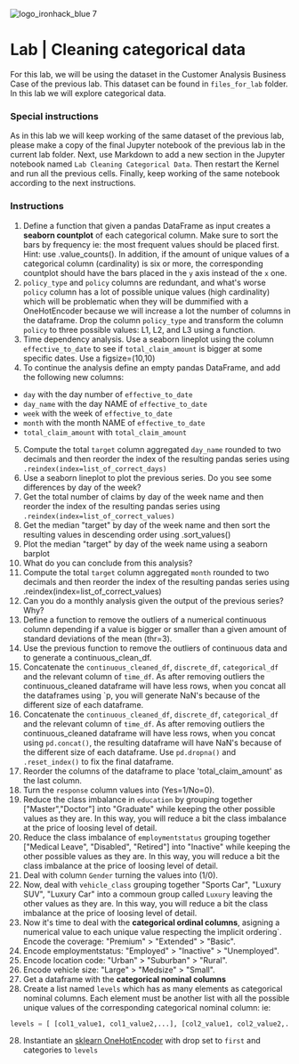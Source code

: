 ![logo_ironhack_blue 7](https://user-images.githubusercontent.com/23629340/40541063-a07a0a8a-601a-11e8-91b5-2f13e4e6b441.png)

# Lab | Cleaning categorical data

For this lab, we will be using the dataset in the Customer Analysis Business Case of the previous lab. This dataset can be found in `files_for_lab` folder. In this lab we will explore categorical data. 

### Special instructions

As in this lab we will keep working of the same dataset of the previous lab, please make a copy of the final Jupyter notebook of the previous lab in the current lab folder. Next, use Markdown to add a new section in the Jupyter notebook named `Lab Cleaning Categorical Data`. Then restart the Kernel and run all the previous cells. Finally, keep working of the same notebook according to the next instructions.

### Instructions

1. Define a function that given a pandas DataFrame as input creates a **seaborn countplot** of each categorical column. Make sure to sort the bars by frequency ie: the most frequent values should be placed first. Hint: use .value_counts(). In addition, if the amount of unique values of a categorical column (cardinality) is six or more, the corresponding countplot should have the bars placed in the `y` axis instead of the `x` one.
2. `policy_type` and `policy` columns are redundant, and what's worse `policy` column has a lot of possible unique values (high cardinality) which will be problematic when they will be dummified with a OneHotEncoder because we will increase a lot the number of columns in the dataframe. Drop the column `policy_type` and transform the column `policy` to three possible values: L1, L2, and L3 using a function.
3. Time dependency analysis. Use a seaborn lineplot using the column `effective_to_date` to see if `total_claim_amount` is bigger at some specific dates. Use a figsize=(10,10)
4. To continue the analysis define an empty pandas DataFrame, and add the following new columns:
* `day` with the day number of `effective_to_date`
* `day_name` with the day NAME of `effective_to_date`
* `week` with the week of `effective_to_date`
* `month` with the month NAME of `effective_to_date`
* `total_claim_amount` with `total_claim_amount`
5. Compute the total `target` column aggregated `day_name` rounded to two decimals and then reorder the index of the resulting pandas series using `.reindex(index=list_of_correct_days)`
6. Use a seaborn lineplot to plot the previous series. Do you see some differences by day of the week?
7. Get the total number of claims by day of the week name and then reorder the index of the resulting pandas series using `.reindex(index=list_of_correct_values)`
9. Get the median "target" by day of the week name and then sort the resulting values in descending order using .sort_values()
10. Plot the median "target" by day of the week name using a seaborn barplot
11. What do you can conclude from this analysis?
12. Compute the total `target` column aggregated `month` rounded to two decimals and then reorder the index of the resulting pandas series using .reindex(index=list_of_correct_values)
13. Can you do a monthly analysis given the output of the previous series? Why?
14. Define a function to remove the outliers of a numerical continuous column depending if a value is bigger or smaller than a given amount of standard deviations of the mean (thr=3).
15. Use the previous function to remove the outliers of continuous data and to generate a continuous_clean_df.
16. Concatenate the `continuous_cleaned_df`, `discrete_df`, `categorical_df` and the relevant column of `time_df`. As after removing outliers the continuous_cleaned dataframe will have less rows, when you concat all the dataframes using `p, you will generate NaN's because of the different size of each dataframe. 
16. Concatenate the `continuous_cleaned_df`, `discrete_df`, `categorical_df` and the relevant column of `time_df`. As after removing outliers the continuous_cleaned dataframe will have less rows, when you concat using `pd.concat()`, the resulting dataframe will have NaN's because of the different size of each dataframe. Use `pd.dropna()` and `.reset_index()` to fix the final dataframe.
17. Reorder the columns of the dataframe to place 'total_claim_amount' as the last column.
18. Turn the `response` column values into (Yes=1/No=0).
19. Reduce the class imbalance in `education` by grouping together ["Master","Doctor"] into "Graduate" while keeping the other possible values as they are. In this way, you will reduce a bit the class imbalance at the price of loosing level of detail.
20. Reduce the class imbalance of `employmentstatus` grouping together ["Medical Leave", "Disabled", "Retired"] into "Inactive" while keeping the other possible values as they are. In this way, you will reduce a bit the class imbalance at the price of loosing level of detail.
21. Deal with column `Gender` turning the values into (1/0).
22. Now, deal with `vehicle_class` grouping together "Sports Car", "Luxury SUV", "Luxury Car" into a commoun group called `Luxury` leaving the other values as they are. In this way, you will reduce a bit the class imbalance at the price of loosing level of detail.
23. Now it's time to deal with the **categorical ordinal columns**, asigning a numerical value to each unique value respecting the ìmplicit ordering`. Encode the coverage: "Premium" > "Extended" > "Basic".
24. Encode employmentstatus: "Employed" > "Inactive" > "Unemployed".
25. Encode location code: "Urban" > "Suburban" > "Rural".
26. Encode vehicle size: "Large" > "Medsize" > "Small".
27. Get a dataframe with the **categorical nominal columns**
28. Create a list named `levels` which has as many elements as categorical nominal columns. Each element must be another list with all the possible unique values of the corresponding categorical nominal column: ie:

```python
levels = [ [col1_value1, col1_value2,...], [col2_value1, col2_value2,...], ...]
```
28. Instantiate an [sklearn OneHotEncoder](https://scikit-learn.org/stable/modules/generated/sklearn.preprocessing.OneHotEncoder.html#sklearn.preprocessing.OneHotEncoder) with drop set to `first` and categories to `levels`
